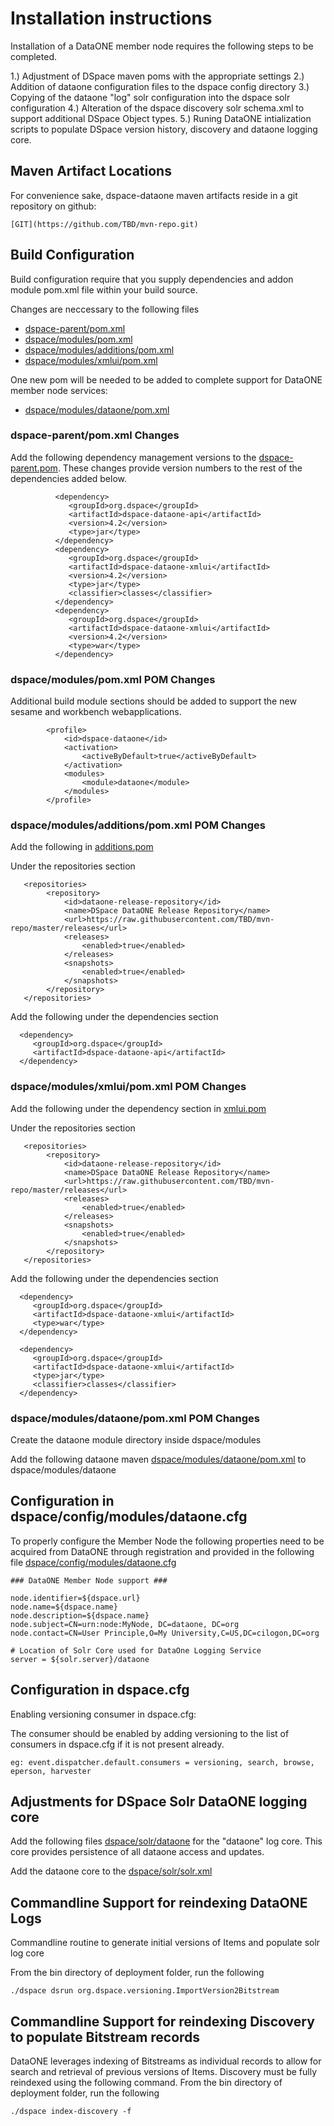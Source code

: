 # Installation instructions #

Installation of a DataONE member node requires the following steps to be completed.

1.) Adjustment of DSpace maven poms with the appropriate settings
2.) Addition of dataone configuration files to the dspace config directory
3.) Copying of the dataone "log" solr configuration into the dspace solr configuration
4.) Alteration of the dspace discovery solr schema.xml to support additional DSpace Object types.
5.) Runing DataONE intialization scripts to populate DSpace version history, discovery and dataone logging core.

## Maven Artifact Locations ##

For convenience sake, dspace-dataone maven artifacts reside in a git repository on github:

```
[GIT](https://github.com/TBD/mvn-repo.git)
 ```
## Build Configuration ##

Build configuration require that you supply dependencies and addon module pom.xml file within your build source.

Changes are neccessary to the following files

* [dspace-parent/pom.xml](../pom.xml)
* [dspace/modules/pom.xml](../dspace/modules/pom.xml)
* [dspace/modules/additions/pom.xml](../dspace/modules/additions/pom.xml)
* [dspace/modules/xmlui/pom.xml](../dspace/modules/xmlui/pom.xml)

One new pom will be needed to be added to complete support for DataONE member node services:

* [dspace/modules/dataone/pom.xml](../dspace/modules/dataone/pom.xml) 

### dspace-parent/pom.xml Changes ###

Add the following dependency management versions to the [dspace-parent.pom](../pom.xml). These changes provide version numbers to the rest of the dependencies added below.

```
          <dependency>
             <groupId>org.dspace</groupId>
             <artifactId>dspace-dataone-api</artifactId>
             <version>4.2</version>
             <type>jar</type>
          </dependency>
          <dependency>
             <groupId>org.dspace</groupId>
             <artifactId>dspace-dataone-xmlui</artifactId>
             <version>4.2</version>
             <type>jar</type>
             <classifier>classes</classifier>
          </dependency>
          <dependency>
             <groupId>org.dspace</groupId>
             <artifactId>dspace-dataone-xmlui</artifactId>
             <version>4.2</version>
             <type>war</type>
          </dependency>
```

### dspace/modules/pom.xml POM Changes ###

Additional build module sections should be added to support the new sesame and workbench webapplications.

```
        <profile>
            <id>dspace-dataone</id>
            <activation>
                <activeByDefault>true</activeByDefault>
            </activation>
            <modules>
                <module>dataone</module>
            </modules>
        </profile>
```
        
### dspace/modules/additions/pom.xml POM Changes ###

Add the following in [additions.pom](../dspace/modules/additions/pom.xml)

Under the repositories section 
```
   <repositories>
        <repository>
            <id>dataone-release-repository</id>
            <name>DSpace DataONE Release Repository</name>
            <url>https://raw.githubusercontent.com/TBD/mvn-repo/master/releases</url>
            <releases>
                <enabled>true</enabled>
            </releases>
            <snapshots>
                <enabled>true</enabled>
            </snapshots>
        </repository>
   </repositories>
```   
Add the following under the dependencies section

```
  <dependency>
     <groupId>org.dspace</groupId>
     <artifactId>dspace-dataone-api</artifactId>
  </dependency>
```

### dspace/modules/xmlui/pom.xml POM Changes ###

Add the following under the dependency section in [xmlui.pom](../dspace/modules/xmlui/pom.xml)

Under the repositories section 
```
   <repositories>
        <repository>
            <id>dataone-release-repository</id>
            <name>DSpace DataONE Release Repository</name>
            <url>https://raw.githubusercontent.com/TBD/mvn-repo/master/releases</url>
            <releases>
                <enabled>true</enabled>
            </releases>
            <snapshots>
                <enabled>true</enabled>
            </snapshots>
        </repository>
   </repositories>
```

Add the following under the dependencies section

```
  <dependency>
     <groupId>org.dspace</groupId>
     <artifactId>dspace-dataone-xmlui</artifactId>
     <type>war</type>
  </dependency>

  <dependency>
     <groupId>org.dspace</groupId>
     <artifactId>dspace-dataone-xmlui</artifactId>
     <type>jar</type>
     <classifier>classes</classifier>
  </dependency>
```

### dspace/modules/dataone/pom.xml POM Changes ###

Create the dataone module directory inside dspace/modules

Add the following dataone maven [dspace/modules/dataone/pom.xml](../dspace/modules/dataone/pom.xml) to dspace/modules/dataone

## Configuration in dspace/config/modules/dataone.cfg ##

To properly configure the Member Node the following properties need to be acquired from DataONE through registration and provided in the following file [dspace/config/modules/dataone.cfg](../dspace/config/modules/dataone.cfg)

```
### DataONE Member Node support ###

node.identifier=${dspace.url}
node.name=${dspace.name}
node.description=${dspace.name}
node.subject=CN=urn:node:MyNode, DC=dataone, DC=org
node.contact=CN=User Principle,O=My University,C=US,DC=cilogon,DC=org

# Location of Solr Core used for DataOne Logging Service
server = ${solr.server}/dataone
```
## Configuration in dspace.cfg ##

Enabling versioning consumer in dspace.cfg:

The consumer should be enabled by adding versioning to the list of consumers in dspace.cfg if it is not present already.
```
eg: event.dispatcher.default.consumers = versioning, search, browse, eperson, harvester
```

## Adjustments for DSpace Solr DataONE logging core ##

Add the following files [dspace/solr/dataone](../dspace/solr/dataone)  for the "dataone" log core. This core provides persistence of all dataone access and updates.

Add the dataone core to the [dspace/solr/solr.xml](../dspace/solr/solr.xml)

## Commandline Support for reindexing DataONE Logs ##

Commandline routine to generate initial versions of Items and populate solr log core

From the bin directory of deployment folder, run the following
```
./dspace dsrun org.dspace.versioning.ImportVersion2Bitstream

```

## Commandline Support for reindexing Discovery to populate Bitstream records ##

DataONE leverages indexing of Bitstreams as individual records to allow for search and retrieval of previous versions of Items. Discovery must be fully reindexed using the following command.
From the bin directory of deployment folder, run the following
```
./dspace index-discovery -f

```
